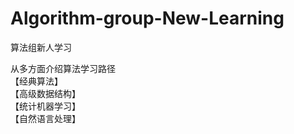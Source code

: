 # Algorithm-group-New-Learning  
算法组新人学习  

从多方面介绍算法学习路径  
【经典算法】  
【高级数据结构】  
【统计机器学习】  
【自然语言处理】  
